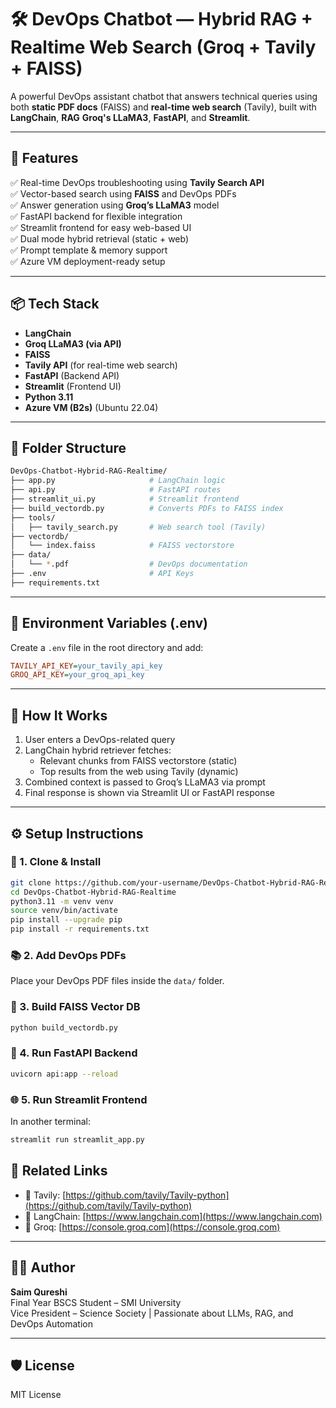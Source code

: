 # 🛠️ DevOps Chatbot — Hybrid RAG + Realtime Web Search (Groq + Tavily + FAISS)

A powerful DevOps assistant chatbot that answers technical queries using both **static PDF docs** (FAISS) and **real-time web search** (Tavily), built with **LangChain**, **RAG** **Groq's LLaMA3**, **FastAPI**, and **Streamlit**.

---

## 🚀 Features

✅ Real-time DevOps troubleshooting using **Tavily Search API**  
✅ Vector-based search using **FAISS** and DevOps PDFs  
✅ Answer generation using **Groq’s LLaMA3** model  
✅ FastAPI backend for flexible integration  
✅ Streamlit frontend for easy web-based UI  
✅ Dual mode hybrid retrieval (static + web)  
✅ Prompt template & memory support  
✅ Azure VM deployment-ready setup

---

## 📦 Tech Stack

- **LangChain**
- **Groq LLaMA3 (via API)**
- **FAISS**
- **Tavily API** (for real-time web search)
- **FastAPI** (Backend API)
- **Streamlit** (Frontend UI)
- **Python 3.11**
- **Azure VM (B2s)** (Ubuntu 22.04)

---

## 📁 Folder Structure

```bash
DevOps-Chatbot-Hybrid-RAG-Realtime/
├── app.py                     # LangChain logic
├── api.py                     # FastAPI routes
├── streamlit_ui.py            # Streamlit frontend
├── build_vectordb.py          # Converts PDFs to FAISS index
├── tools/
│   ├── tavily_search.py       # Web search tool (Tavily)
├── vectordb/
│   └── index.faiss            # FAISS vectorstore
├── data/
│   └── *.pdf                  # DevOps documentation
├── .env                       # API Keys
├── requirements.txt
```

---

## 🔐 Environment Variables (.env)

Create a `.env` file in the root directory and add:

```ini
TAVILY_API_KEY=your_tavily_api_key
GROQ_API_KEY=your_groq_api_key
```

---

## 🧠 How It Works

1. User enters a DevOps-related query
2. LangChain hybrid retriever fetches:
   - Relevant chunks from FAISS vectorstore (static)
   - Top results from the web using Tavily (dynamic)
3. Combined context is passed to Groq’s LLaMA3 via prompt
4. Final response is shown via Streamlit UI or FastAPI response

---

## ⚙️ Setup Instructions

### 🔧 1. Clone & Install

```bash
git clone https://github.com/your-username/DevOps-Chatbot-Hybrid-RAG-Realtime.git
cd DevOps-Chatbot-Hybrid-RAG-Realtime
python3.11 -m venv venv
source venv/bin/activate
pip install --upgrade pip
pip install -r requirements.txt
```

### 📚 2. Add DevOps PDFs

Place your DevOps PDF files inside the `data/` folder.

### 🧠 3. Build FAISS Vector DB

```bash
python build_vectordb.py
```

### 🚀 4. Run FastAPI Backend

```bash
uvicorn api:app --reload
```

### 🌐 5. Run Streamlit Frontend

In another terminal:

```bash
streamlit run streamlit_app.py
```

## 🔗 Related Links

- 🔗 Tavily: [https://github.com/tavily/Tavily-python](https://github.com/tavily/Tavily-python)
- 🔗 LangChain: [https://www.langchain.com](https://www.langchain.com)
- 🔗 Groq: [https://console.groq.com](https://console.groq.com)

---

## 👨‍💻 Author

**Saim Qureshi**  
Final Year BSCS Student – SMI University  
Vice President – Science Society | Passionate about LLMs, RAG, and DevOps Automation

---

## 🛡️ License

MIT License
